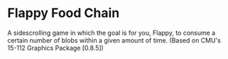 # Flappy Food Chain
A sidescrolling game in which the goal is for you, Flappy, to consume a certain number of blobs within a given amount of time. (Based on CMU's 15-112 Graphics Package [0.8.5])
